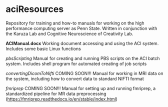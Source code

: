 # aciResources
Repository for training and how-to manuals for working on the high performance computing server as Penn State. Written in conjunction with the Karuza Lab and Cognitive Neuroscience of Creativity Lab.

**ACIManual.docx** Working document accessing and using the ACI system. Includes some basic Linux functions

*pbsScripting* Manual for creating and running PBS scripts on the ACI batch system. Includes shell program for automated creating of job scripts

*convertingDicomToNifti* COMING SOON!!! Manual for working in MRI data on the system, including how to convert data to standard NIFTI format

*fmriprep* COMING SOON!!! Manual for setting up and running fmriprep, a standardized pipeline for MR data preprocessing (https://fmriprep.readthedocs.io/en/stable/index.html)

